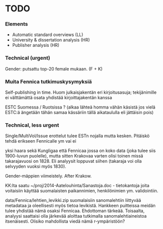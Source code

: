 TODO
==========

### Elements

- Automatic standard overviews (LL)
- University & dissertation analysis (HR)
- Publisher analysis (HR)

### Technical (urgent)

Gender: putsattu top-20 female mukaan. (F + K)


### Muita Fennica tutkimuskysymyksiä

Self-publishing in time. Huom julkaisjakentän eri kirjoitusasuja;
tekijänimille ei välttämättä osata yhdistää kirjoittajakentän kanssa

ESTC Suomessa / Ruotsissa ? (alkaa lähteä homma vähän käsistä jos
vielä ESTC:ä ängetään tähän samaa kässäriin tällä aikataululla eli
jättäisin pois)

### Technical, less urgent

Single/MultiVol/Issue erottelut tulee ESTn nojalla mutta
kesken. Pitäiskö tehdä erikseen Fennicalle ym vai ei

yksi haara sekä Kungligaa että Fennicaa jossa on koko data (joka tulee
siis 1900-luvun puolelle), mutta sitten Krakovaa varten olisi toinen
missä takarajavuosi on 1828. Eli analyysit loppuvat siihen (takaraja
voi olla selvyyden vuoksi myös 1830).

Gender-mäppien viimeistely. After Krakow.

KK:lta saatu ~/proj/2014-Aatelouhinta/Sanastoja.doc - tietokantoja
joita voitaisiin käyttää suomalaisten paikannimien, henkilönimien
ym. validointiin.

data/Fennica/lehtien_levikki.zip suomalaisiin sanomalehtiin liittyvää
metadataa ja oleellisesti myös tietoa levikistä. Hankkeen puitteissa
meidän tulee yhdistää nämä osaksi Fennicaa. Ehdottoman
tärkeää. Toisaalta, analyysi saattaisi olla järkevää aloittaa
tutkimalla sanomalehtiaineistoa itsenäisesti. Olisiko mahdollista
viedä nämä r-ympäristöön?










